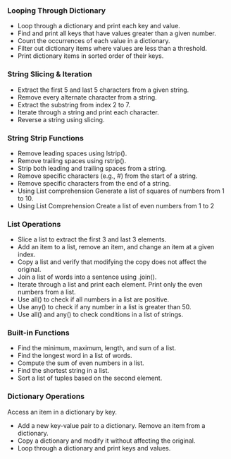 ### Looping Through Dictionary
- Loop through a dictionary and print each key and value.
- Find and print all keys that have values greater than a given number.
- Count the occurrences of each value in a dictionary.
- Filter out dictionary items where values are less than a threshold.
- Print dictionary items in sorted order of their keys.

### String Slicing & Iteration
- Extract the first 5 and last 5 characters from a given string.
- Remove every alternate character from a string.
- Extract the substring from index 2 to 7.
- Iterate through a string and print each character.
- Reverse a string using slicing.

### String Strip Functions
- Remove leading spaces using lstrip().
- Remove trailing spaces using rstrip().
- Strip both leading and trailing spaces from a string.
- Remove specific characters (e.g., #) from the start of a string.
- Remove specific characters from the end of a string.
- Using List comprehension Generate a list of squares of numbers from 1 to 10.
- Using List Comprehension Create a list of even numbers from 1 to 2

### List Operations
- Slice a list to extract the first 3 and last 3 elements.
- Add an item to a list, remove an item, and change an item at a given index.
- Copy a list and verify that modifying the copy does not affect the original.
- Join a list of words into a sentence using .join().
- Iterate through a list and print each element.
Print only the even numbers from a list.
- Use all() to check if all numbers in a list are positive.
- Use any() to check if any number in a list is greater than 50.
- Use all() and any() to check conditions in a list of strings.


### Built-in Functions
- Find the minimum, maximum, length, and sum of a list.
- Find the longest word in a list of words.
- Compute the sum of even numbers in a list.
- Find the shortest string in a list.
- Sort a list of tuples based on the second element.
### Dictionary Operations
Access an item in a dictionary by key.
- Add a new key-value pair to a dictionary.
Remove an item from a dictionary.
- Copy a dictionary and modify it without affecting the original.
- Loop through a dictionary and print keys and values.